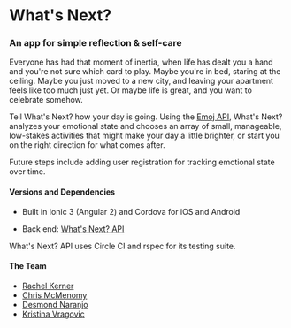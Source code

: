# What's Next?

### An app for simple reflection & self-care

Everyone has had that moment of inertia, when life has dealt you a hand and you're not sure which card to play. Maybe you're in bed, staring at the ceiling. Maybe you just moved to a new city, and leaving your apartment feels like too much just yet. Or maybe life is great, and you want to celebrate somehow.

Tell What's Next? how your day is going. Using the [Emoj API](https://medium.com/@dannyfreed/today-im-launching-emoj-an-api-that-can-interpret-emotion-from-a-text-based-conversation-6b2ea3fa98b), What's Next? analyzes your emotional state and chooses an array of small, manageable, low-stakes activities that might make your day a little brighter, or start you on the right direction for what comes after.

Future steps include adding user registration for tracking emotional state over time.

#### Versions and Dependencies

- Built in Ionic 3 (Angular 2) and Cordova for iOS and Android

- Back end: [What's Next? API](https://github.com/caristopmer/whats-next-api)


What's Next? API uses Circle CI and rspec for its testing suite.

#### The Team

- [Rachel Kerner](http://www.github.com/bb8bear)
- [Chris McMenomy](http://www.github.com/caristopmer)
- [Desmond Naranjo](http://www.github.com/dhnaranjo)
- [Kristina Vragovic](http://www.github.com/kvrag)
